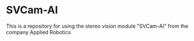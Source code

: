 # SVCam-AI
This is a repository for using the stereo vision module "SVCam-AI" from the company Applied Robotics
